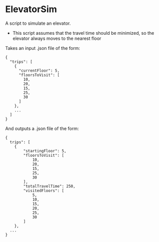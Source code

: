 # ElevatorSim
A script to simulate an elevator.
- This script assumes that the travel time should be minimized, so the elevator always moves to the nearest floor
  
Takes an input .json file of the form:
```
{
  "trips": [
    {
      "currentFloor": 5,
      "floorsToVisit": [
        10,
        20,
        15,
        25,
        30
      ]
    },
    ...
  ]
}
```

And outputs a .json file of the form:
```
{
  trips": [
    {
        "startingFloor": 5,
        "floorsToVisit": [
            10,
            20,
            15,
            25,
            30
        ],
        "totalTravelTime": 250,
        "visitedFloors": [
            5,
            10,
            15,
            20,
            25,
            30
        ]
    },
  ...
}
```
